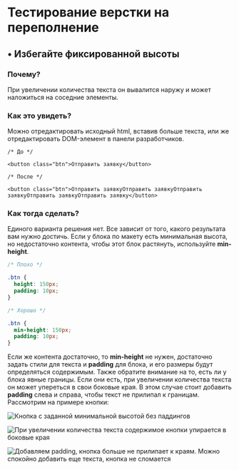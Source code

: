 # Тестирование верстки на переполнение

## • **Избегайте фиксированной высоты**

### **Почему?**

При увеличении количества текста он вывалится наружу и может наложиться на соседние элементы.

### **Как это увидеть?**

Можно отредактировать исходный html, вставив больше текста, или же отредактировать DOM-элемент в панели разработчиков.

```markup
/* До */ 

<button class="btn">Отправить заявку</button>

/* После */ 

<button class="btn">Отправить заявкуОтправить заявкуОтправить заявкуОтправить заявкуОтправить заявку</button>
```

### **Как тогда сделать?**

Единого варианта решения нет. Все зависит от того, какого результата вам нужно достичь. Если у блока по макету есть минимальная высота, но недостаточно контента, чтобы этот блок растянуть, используйте **min-height**.

```css
/* Плохо */

.btn {
  height: 150px;
  padding: 10px;
}

/* Хорошо */

.btn {
  min-height: 150px;
  padding: 10px;
}
```

Если же контента достаточно, то **min-height** не нужен, достаточно задать стили для текста и **padding** для блока, и его размеры будут определяться содержимым. Также обратите внимание на то, есть ли у блока явные границы. Если они есть, при увеличении количества текста он может упереться в свои боковые края. В этом случае стоит добавить **padding** слева и справа, чтобы текст не прилипал к границам. Рассмотрим на примере кнопки:

![&#x41A;&#x43D;&#x43E;&#x43F;&#x43A;&#x430; &#x441; &#x437;&#x430;&#x434;&#x430;&#x43D;&#x43D;&#x43E;&#x439; &#x43C;&#x438;&#x43D;&#x438;&#x43C;&#x430;&#x43B;&#x44C;&#x43D;&#x43E;&#x439; &#x432;&#x44B;&#x441;&#x43E;&#x442;&#x43E;&#x439; &#x431;&#x435;&#x437; &#x43F;&#x430;&#x434;&#x434;&#x438;&#x43D;&#x433;&#x43E;&#x432;](https://github.com/2UP/methodology/tree/a276ea4d4c8276ef8834c525e77ea1dd71e3fc54/.gitbook/assets/image-3.png)

![&#x41F;&#x440;&#x438; &#x443;&#x432;&#x435;&#x43B;&#x438;&#x447;&#x435;&#x43D;&#x438;&#x438; &#x43A;&#x43E;&#x43B;&#x438;&#x447;&#x435;&#x441;&#x442;&#x432;&#x430; &#x442;&#x435;&#x43A;&#x441;&#x442;&#x430; &#x441;&#x43E;&#x434;&#x435;&#x440;&#x436;&#x438;&#x43C;&#x43E;&#x435; &#x43A;&#x43D;&#x43E;&#x43F;&#x43A;&#x438; &#x443;&#x43F;&#x438;&#x440;&#x430;&#x435;&#x442;&#x441;&#x44F; &#x432; &#x431;&#x43E;&#x43A;&#x43E;&#x432;&#x44B;&#x435; &#x43A;&#x440;&#x430;&#x44F;](https://github.com/2UP/methodology/tree/a276ea4d4c8276ef8834c525e77ea1dd71e3fc54/.gitbook/assets/image-2.png)

![&#x414;&#x43E;&#x431;&#x430;&#x432;&#x43B;&#x44F;&#x435;&#x43C; padding, &#x43A;&#x43D;&#x43E;&#x43F;&#x43A;&#x430; &#x431;&#x43E;&#x43B;&#x44C;&#x448;&#x435; &#x43D;&#x435; &#x43F;&#x440;&#x438;&#x43B;&#x438;&#x43F;&#x430;&#x435;&#x442; &#x43A; &#x43A;&#x440;&#x430;&#x44F;&#x43C;. &#x41C;&#x43E;&#x436;&#x43D;&#x43E; &#x441;&#x43F;&#x43E;&#x43A;&#x43E;&#x439;&#x43D;&#x43E; &#x434;&#x43E;&#x431;&#x430;&#x432;&#x438;&#x442;&#x44C; &#x435;&#x449;&#x435; &#x442;&#x435;&#x43A;&#x441;&#x442;&#x430;, &#x43A;&#x43D;&#x43E;&#x43F;&#x43A;&#x430; &#x43D;&#x435; &#x441;&#x43B;&#x43E;&#x43C;&#x430;&#x435;&#x442;&#x441;&#x44F;](https://github.com/2UP/methodology/tree/a276ea4d4c8276ef8834c525e77ea1dd71e3fc54/.gitbook/assets/image-4.png)

